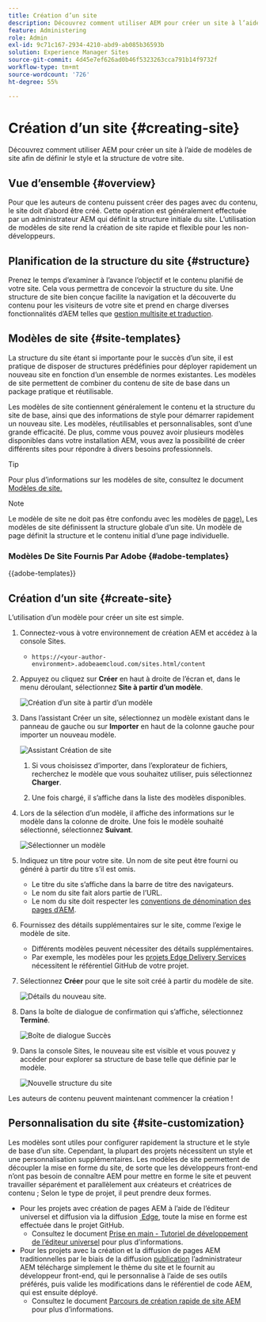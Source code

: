 ```yaml
---
title: Création d’un site
description: Découvrez comment utiliser AEM pour créer un site à l’aide de modèles de site afin de définir le style et la structure de votre site.
feature: Administering
role: Admin
exl-id: 9c71c167-2934-4210-abd9-ab085b36593b
solution: Experience Manager Sites
source-git-commit: 4d45e7ef626ad0b46f5323263cca791b14f9732f
workflow-type: tm+mt
source-wordcount: '726'
ht-degree: 55%

---
```



# Création d’un site {#creating-site}

Découvrez comment utiliser AEM pour créer un site à l’aide de modèles de site afin de définir le style et la structure de votre site.

## Vue d’ensemble {#overview}

Pour que les auteurs de contenu puissent créer des pages avec du contenu, le site doit d’abord être créé. Cette opération est généralement effectuée par un administrateur AEM qui définit la structure initiale du site. L’utilisation de modèles de site rend la création de site rapide et flexible pour les non-développeurs.

## Planification de la structure du site {#structure}

Prenez le temps d’examiner à l’avance l’objectif et le contenu planifié de votre site. Cela vous permettra de concevoir la structure du site. Une structure de site bien conçue facilite la navigation et la découverte du contenu pour les visiteurs de votre site et prend en charge diverses fonctionnalités d’AEM telles que [gestion multisite et traduction](/help/sites-cloud/administering/msm-and-translation.md).

## Modèles de site {#site-templates}

La structure du site étant si importante pour le succès d’un site, il est pratique de disposer de structures prédéfinies pour déployer rapidement un nouveau site en fonction d’un ensemble de normes existantes. Les modèles de site permettent de combiner du contenu de site de base dans un package pratique et réutilisable.

Les modèles de site contiennent généralement le contenu et la structure du site de base, ainsi que des informations de style pour démarrer rapidement un nouveau site. Les modèles, réutilisables et personnalisables, sont d’une grande efficacité. De plus, comme vous pouvez avoir plusieurs modèles disponibles dans votre installation AEM, vous avez la possibilité de créer différents sites pour répondre à divers besoins professionnels.

>[!TIP]
>
>Pour plus d’informations sur les modèles de site, consultez le document [Modèles de site.](site-templates.md)

>[!NOTE]
>
>Le modèle de site ne doit pas être confondu avec les modèles de [page).](/help/sites-cloud/authoring/page-editor/templates.md) Les modèles de site définissent la structure globale d’un site. Un modèle de page définit la structure et le contenu initial d’une page individuelle.

### Modèles De Site Fournis Par Adobe {#adobe-templates}

{{adobe-templates}}

## Création d’un site {#create-site}

L’utilisation d’un modèle pour créer un site est simple.

1. Connectez-vous à votre environnement de création AEM et accédez à la console Sites.

   * `https://<your-author-environment>.adobeaemcloud.com/sites.html/content`

1. Appuyez ou cliquez sur **Créer** en haut à droite de l’écran et, dans le menu déroulant, sélectionnez **Site à partir d’un modèle**.

   ![Création d’un site à partir d’un modèle](../assets/create-site-from-template.png)

1. Dans l’assistant Créer un site, sélectionnez un modèle existant dans le panneau de gauche ou sur **Importer** en haut de la colonne gauche pour importer un nouveau modèle.

   ![Assistant Création de site](../assets/site-creation-wizard.png)

   1. Si vous choisissez d’importer, dans l’explorateur de fichiers, recherchez le modèle que vous souhaitez utiliser, puis sélectionnez **Charger**.

   1. Une fois chargé, il s’affiche dans la liste des modèles disponibles.

1. Lors de la sélection d’un modèle, il affiche des informations sur le modèle dans la colonne de droite. Une fois le modèle souhaité sélectionné, sélectionnez **Suivant**.

   ![Sélectionner un modèle](../assets/select-site-template.png)

1. Indiquez un titre pour votre site. Un nom de site peut être fourni ou généré à partir du titre s’il est omis.

   * Le titre du site s’affiche dans la barre de titre des navigateurs.
   * Le nom du site fait alors partie de l’URL.
   * Le nom du site doit respecter les [conventions de dénomination des pages d’AEM](/help/sites-cloud/authoring/sites-console/organizing-pages.md#page-name-restrictions-and-best-practices).

1. Fournissez des détails supplémentaires sur le site, comme l’exige le modèle de site.

   * Différents modèles peuvent nécessiter des détails supplémentaires.
   * Par exemple, les modèles pour les [projets Edge Delivery Services](https://www.aem.live/developer/ue-tutorial) nécessitent le référentiel GitHub de votre projet.

1. Sélectionnez **Créer** pour que le site soit créé à partir du modèle de site.

   ![Détails du nouveau site.](../assets/create-site-details.png)

1. Dans la boîte de dialogue de confirmation qui s’affiche, sélectionnez **Terminé**.

   ![Boîte de dialogue Succès](../assets/success.png)

1. Dans la console Sites, le nouveau site est visible et vous pouvez y accéder pour explorer sa structure de base telle que définie par le modèle.

   ![Nouvelle structure du site](../assets/new-site.png)

Les auteurs de contenu peuvent maintenant commencer la création !

## Personnalisation du site {#site-customization}

Les modèles sont utiles pour configurer rapidement la structure et le style de base d’un site. Cependant, la plupart des projets nécessitent un style et une personnalisation supplémentaires. Les modèles de site permettent de découpler la mise en forme du site, de sorte que les développeurs front-end n’ont pas besoin de connaître AEM pour mettre en forme le site et peuvent
travailler séparément et parallèlement aux créateurs et créatrices de contenu ; Selon le type de projet, il peut prendre deux formes.

* Pour les projets avec création de pages AEM à l’aide de l’éditeur universel et diffusion via la diffusion [&#x200B; Edge](/help/edge/overview.md), toute la mise en forme est effectuée dans le projet GitHub.
   * Consultez le document [Prise en main - Tutoriel de développement de l’éditeur universel](https://www.aem.live/developer/ue-tutorial) pour plus d’informations.
* Pour les projets avec la création et la diffusion de pages AEM traditionnelles par le biais de la diffusion [publication](/help/sites-cloud/authoring/author-publish.md) l’administrateur AEM télécharge simplement le thème du site et le fournit au développeur front-end, qui le personnalise à l’aide de ses outils préférés, puis valide les modifications dans le référentiel de code AEM, qui est ensuite déployé.
   * Consultez le document [Parcours de création rapide de site AEM](/help/journey-sites/quick-site/overview.md) pour plus d’informations.
